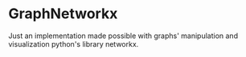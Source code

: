 # GraphNetworkx
Just an implementation made possible with graphs' manipulation and visualization python's library networkx.
